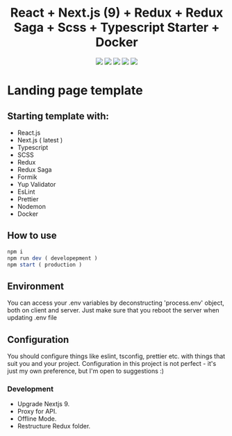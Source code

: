 <h1 align="center">React + Next.js (9) + Redux + Redux Saga + Scss + Typescript Starter + Docker</h1>

<p align="center">
  <a href="https://www.typescriptlang.org/" target="_blank"><img src="https://img.shields.io/badge/Typescript-v3.7.2-blue.svg?logo=TypeScript"></a>
  <a href="https://nextjs.org/" target="_blank"><img src="https://img.shields.io/badge/Next.js-v9.1.1-blueviolet.svg"></a>
  <a href="https://reactjs.org/" target="_blank"><img src="https://img.shields.io/badge/React-v16.10.2-%238DD6F9.svg?logo=React"></a>
  <a href="https://github.com/prettier/prettier" target="_blank"><img src="https://img.shields.io/badge/styled_with-prettier-ff69b4.svg"></a>
  <a href="https://github.com/codica2" target="_blank"><img src="https://img.shields.io/badge/licence-MIT-green.svg" /></a>
</p>

# Landing page template

## Starting template with:

- React.js
- Next.js ( latest ) 
- Typescript
- SCSS
- Redux
- Redux Saga
- Formik
- Yup Validator
- EsLint
- Prettier
- Nodemon
- Docker

## How to use

```javascript
npm i
npm run dev ( developepment )
npm start ( production )
```

## Environment

You can access your .env variables by deconstructing 'process.env' object, both on client and server.
Just make sure that you reboot the server when updating .env file

## Configuration

You should configure things like eslint, tsconfig, prettier etc. with things that suit you and your project.
Configuration in this project is not perfect - it's just my own preference, but I'm open to suggestions :)

### Development

- Upgrade Nextjs 9.
- Proxy for API. 
- Offline Mode.
- Restructure Redux folder. 

